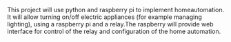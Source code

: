 This project will use python and raspberry pi to implement homeautomation.
It will allow turning on/off electric appliances (for example managing lighting),
using a raspberry pi and a relay.The raspberry will provide web interface for control
of the relay and configuration of the home automation.
